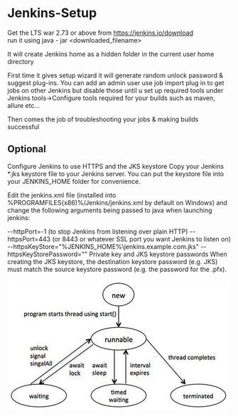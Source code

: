 # Jenkins-Setup



Get the LTS war 2.73 or above from https://jenkins.io/download  
run it using 
java - jar <downloaded_filename>

It will create Jenkins home as a hidden folder in the current user home directory 

First time it gives setup wizard it will generate random unlock password & suggest plug-ins. You can add an admin user use job import plug in to get jobs on other Jenkins but disable those until u set up required tools under Jenkins tools->Configure tools required for your builds such as maven, allure etc...

Then comes the job of troubleshooting your jobs & making builds successful

## Optional
Configure Jenkins to use HTTPS and the JKS keystore
Copy your Jenkins *.jks keystore file to your Jenkins server.  You can put the keystore file into your JENKINS_HOME folder for convenience.

Edit the jenkins.xml file (installed into %PROGRAMFILES{x86)%/Jenkins/jenkins.xml by default on Windows) and change the following arguments being passed to java when launching jenkins:

--httpPort=-1  (to stop Jenkins from listening over plain HTTP)
--httpsPort=443  (or 8443 or whatever SSL port you want Jenkins to listen on)
--httpsKeyStore="%JENKINS_HOME%\jenkins.example.com.jks"
--httpsKeyStorePassword="<cleartext-password-to-keystore>"
Private key and JKS keystore passwords
When creating the JKS keystore, the destination keystore password (e.g. JKS) must match the source keystore password (e.g. the password for the .pfx).
  
![Thread Lifecycle](https://github.com/praveen-cimplicity/Jenkins-Setup/blob/master/Thread_Lifecycle.jpg)
